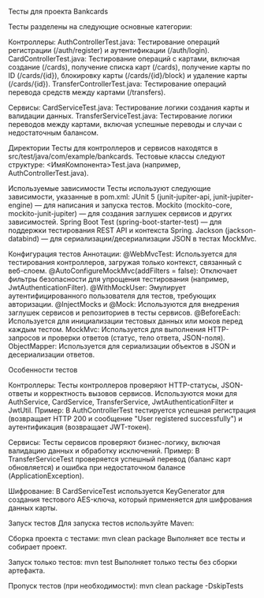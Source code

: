 Тесты для проекта Bankcards

Тесты разделены на следующие основные категории:

Контроллеры:
AuthControllerTest.java: Тестирование операций регистрации (/auth/register) и аутентификации (/auth/login).
CardControllerTest.java: Тестирование операций с картами, включая создание (/cards), получение списка карт (/cards), получение карты по ID (/cards/{id}), блокировку карты (/cards/{id}/block) и удаление карты (/cards/{id}).
TransferControllerTest.java: Тестирование операций перевода средств между картами (/transfers).

Сервисы:
CardServiceTest.java: Тестирование логики создания карты и валидации данных.
TransferServiceTest.java: Тестирование логики переводов между картами, включая успешные переводы и случаи с недостаточным балансом.


Директории
Тесты для контроллеров и сервисов находятся в src/test/java/com/example/bankcards.
Тестовые классы следуют структуре: <ИмяКомпонента>Test.java (например, AuthControllerTest.java).

Используемые зависимости
Тесты используют следующие зависимости, указанные в pom.xml:
JUnit 5 (junit-jupiter-api, junit-jupiter-engine) — для написания и запуска тестов.
Mockito (mockito-core, mockito-junit-jupiter) — для создания заглушек сервисов и других зависимостей.
Spring Boot Test (spring-boot-starter-test) — для поддержки тестирования REST API и контекста Spring.
Jackson (jackson-databind) — для сериализации/десериализации JSON в тестах MockMvc.

Конфигурация тестов
Аннотации:
@WebMvcTest: Используется для тестирования контроллеров, загружая только контекст, связанный с веб-слоем.
@AutoConfigureMockMvc(addFilters = false): Отключает фильтры безопасности для упрощения тестирования (например, JwtAuthenticationFilter).
@WithMockUser: Эмулирует аутентифицированного пользователя для тестов, требующих авторизации.
@InjectMocks и @Mock: Используются для внедрения заглушек сервисов и репозиториев в тесты сервисов.
@BeforeEach: Используется для инициализации тестовых данных или моков перед каждым тестом.
MockMvc: Используется для выполнения HTTP-запросов и проверки ответов (статус, тело ответа, JSON-поля).
ObjectMapper: Используется для сериализации объектов в JSON и десериализации ответов.

Особенности тестов

Контроллеры:
Тесты контроллеров проверяют HTTP-статусы, JSON-ответы и корректность вызовов сервисов.
Используются моки для AuthService, CardService, TransferService, JwtAuthenticationFilter и JwtUtil.
Пример: В AuthControllerTest тестируется успешная регистрация (возвращает HTTP 200 и сообщение "User registered successfully") и аутентификация (возвращает JWT-токен).

Сервисы:
Тесты сервисов проверяют бизнес-логику, включая валидацию данных и обработку исключений.
Пример: В TransferServiceTest проверяется успешный перевод (баланс карт обновляется) и ошибка при недостаточном балансе (ApplicationException).

Шифрование:
В CardServiceTest используется KeyGenerator для создания тестового AES-ключа, который применяется для шифрования данных карты.

Запуск тестов
Для запуска тестов используйте Maven:

Сборка проекта с тестами:
mvn clean package
Выполняет все тесты и собирает проект.

Запуск только тестов:
mvn test
Выполняет только тесты без сборки артефакта.

Пропуск тестов (при необходимости):
mvn clean package -DskipTests




